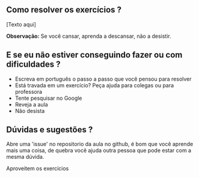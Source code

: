 ## Como resolver os exercícios ?

[Texto aqui]

**Observação:** Se você cansar, aprenda a descansar, não a desistir. 


## E se eu não estiver conseguindo fazer ou com dificuldades ?

- Escreva em português o passo a passo que você pensou para resolver
- Está travada em um exercício? Peça ajuda para colegas ou para professora
- Tente pesquisar no Google
- Reveja a aula
- Não desista


## Dúvidas e sugestões ?

Abre uma 'issue' no repositorio da aula no github, é bom que você aprende mais uma coisa,  de quebra você ajuda outra pessoa que pode estar com a mesma dúvida. 

Aproveitem os exercícios